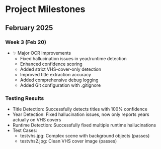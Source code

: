 # Project Milestones

## February 2025

### Week 3 (Feb 20)
- ✨ Major OCR Improvements
  - Fixed hallucination issues in year/runtime detection
  - Enhanced confidence scoring
  - Added strict VHS-cover-only detection
  - Improved title extraction accuracy
  - Added comprehensive debug logging
  - Added Git configuration with .gitignore

### Testing Results
- Title Detection: Successfully detects titles with 100% confidence
- Year Detection: Fixed hallucination issues, now only reports years actually on VHS covers
- Runtime Detection: Successfully fixed multiple runtime hallucinations
- Test Cases:
  - testvhs.jpg: Complex scene with background objects (passes)
  - testvhs2.jpg: Clean VHS cover image (passes)
